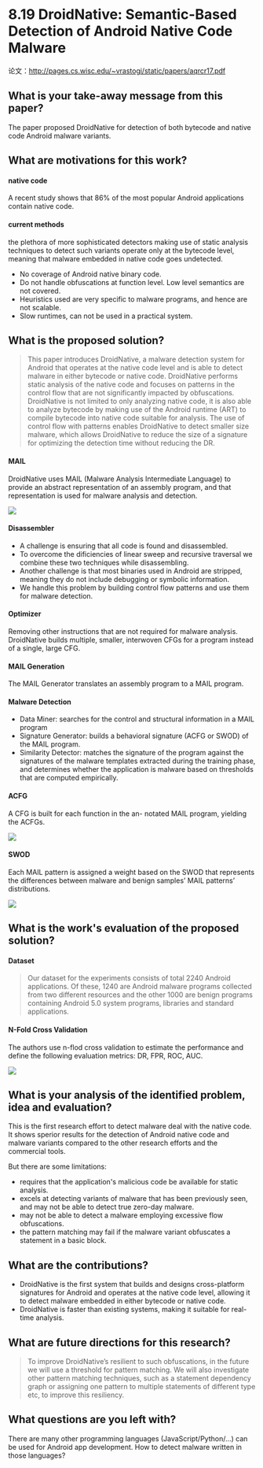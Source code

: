 # 8.19 DroidNative: Semantic-Based Detection of Android Native Code Malware


论文：http://pages.cs.wisc.edu/~vrastogi/static/papers/aqrcr17.pdf

## What is your take-away message from this paper?
The paper proposed DroidNative for detection of both bytecode and native code Android malware variants.


## What are motivations for this work?
#### native code
A recent study shows that 86% of the most popular Android applications contain native code.

#### current methods
the plethora of more sophisticated detectors making use of static analysis techniques to detect such variants operate only at the bytecode level, meaning that malware embedded in native code goes undetected.

- No coverage of Android native binary code.
- Do not handle obfuscations at function level. Low level semantics are not covered.
- Heuristics used are very specific to malware programs, and hence are not scalable.
- Slow runtimes, can not be used in a practical system.


## What is the proposed solution?
>This paper introduces DroidNative, a malware detection system for Android that operates at the native code level and is able to detect malware in either bytecode or native code. DroidNative performs static analysis of the native code and focuses on patterns in the control flow that are not significantly impacted by obfuscations. DroidNative is not limited to only analyzing native code, it is also able to analyze bytecode by making use of the Android runtime (ART) to compile bytecode into native code suitable for analysis. The use of control flow with patterns enables DroidNative to detect smaller size malware, which allows DroidNative to reduce the size of a signature for optimizing the detection time without reducing the DR.

#### MAIL
DroidNative uses MAIL (Malware Analysis Intermediate Language) to provide an abstract representation of an assembly program, and that representation is used for malware analysis and detection.

![](../pic/8.19_overview.png)

#### Disassembler
- A challenge is ensuring that all code is found and disassembled.
 - To overcome the dificiencies of linear sweep and recursive traversal we combine these two techniques while disassembling.
- Another challenge is that most binaries used in Android are stripped, meaning they do not include debugging or symbolic information.
 - We handle this problem by building control flow patterns and use them for malware detection.

#### Optimizer
Removing other instructions that are not required for malware analysis. DroidNative builds multiple, smaller, interwoven CFGs for a program instead of a single, large CFG.

#### MAIL Generation
The MAIL Generator translates an assembly program to a MAIL program.

#### Malware Detection
- Data Miner: searches for the control and structural information in a MAIL program
- Signature Generator: builds a behavioral signature (ACFG or SWOD) of the MAIL program.
- Similarity Detector: matches the signature of the program against the signatures of the malware templates extracted during the training phase, and determines whether the application is malware based on thresholds that are computed empirically.

#### ACFG
A CFG is built for each function in the an- notated MAIL program, yielding the ACFGs.

![](../pic/8.19_acfg.png)

#### SWOD
Each MAIL pattern is assigned a weight based on the SWOD that represents the differences between malware and benign samples’ MAIL patterns’ distributions.

![](../pic/8.19_swod.png)


## What is the work's evaluation of the proposed solution?
#### Dataset
>Our dataset for the experiments consists of total 2240 Android applications. Of these, 1240 are Android malware programs collected from two different resources and the other 1000 are benign programs containing Android 5.0 system programs, libraries and standard applications.

#### N-Fold Cross Validation
The authors use n-flod cross validation to estimate the performance and define the following evaluation metrics: DR, FPR, ROC, AUC.

![](../pic/8.19_roc_graph.png)


## What is your analysis of the identified problem, idea and evaluation?
This is the first research effort to detect malware deal with the native code. It shows sperior results for the detection of Android native code and malware variants compared to the other research efforts and the commercial tools.

But there are some limitations:
- requires that the application's malicious code be available for static analysis.
- excels at detecting variants of malware that has been previously seen, and may not be able to detect true zero-day malware.
- may not be able to detect a malware employing excessive flow obfuscations.
- the pattern matching may fail if the malware variant obfuscates a statement in a basic block.


## What are the contributions?
- DroidNative is the first system that builds and designs cross-platform signatures for Android and operates at the native code level, allowing it to detect malware embedded in either bytecode or native code.
- DroidNative is faster than existing systems, making it suitable for real-time analysis.


## What are future directions for this research?
>To improve DroidNative’s resilient to such obfuscations, in the future we will use a threshold for pattern matching. We will also investigate other pattern matching techniques, such as a statement dependency graph or assigning one pattern to multiple statements of different type etc, to improve this resiliency.


## What questions are you left with?
There are many other programming languages (JavaScript/Python/...) can be used for Android app development. How to detect malware written in those languages?
